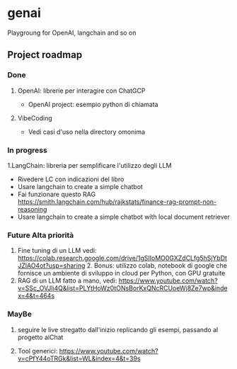 # genai
Playgroung for OpenAI, langchain and so on

## Project roadmap

### Done
1. OpenAI: librerie per interagire con ChatGCP
    *  OpenAI project: esempio python di chiamata

1. VibeCoding
   * Vedi casi d'uso nella directory omonima

### In progress
1.LangChain: libreria per semplificare l'utilizzo degli LLM
* Rivedere LC con indicazioni del libro
* Usare langchain to create a simple chatbot
* Fai funzionare questo RAG https://smith.langchain.com/hub/rajkstats/finance-rag-prompt-non-reasoning
* Usare langchain to create a simple chatbot with local document retriever

### Future Alta priorità

1. Fine tuning di un LLM vedi: https://colab.research.google.com/drive/1gSlIoMO0GXZdCLfg5hSjYbDtJZlAO4ot?usp=sharing
   2. Bonus: utilizzo colab, notebook di google che fornisce un ambiente di sviluppo in cloud per Python, con GPU gratuite
2. RAG di un LLM fatto a mano, vedi: https://www.youtube.com/watch?v=SSc_OVJli4Q&list=PLYtHoWz0tONsBorKxQNcRCUoeWj8Ze7wp&index=4&t=464s


### MayBe
1. seguire le live stregatto dall'inizio replicando gli esempi, passando al progetto aiChat

1. Tool generici: https://www.youtube.com/watch?v=cPfY44oTRGk&list=WL&index=4&t=39s
